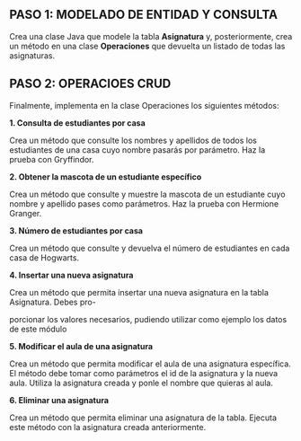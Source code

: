 ## PASO 1: MODELADO DE ENTIDAD Y CONSULTA

Crea una clase Java que modele la tabla **Asignatura** y, posteriormente, crea un método en una
clase **Operaciones** que devuelta un listado de todas las asignaturas.

## PASO 2: OPERACIOES CRUD

Finalmente, implementa en la clase Operaciones los siguientes métodos:

**1. Consulta de estudiantes por casa**

Crea un método que consulte los nombres y apellidos de todos los estudiantes de una casa
cuyo nombre pasarás por parámetro. Haz la prueba con Gryffindor.

**2. Obtener la mascota de un estudiante específico**

Crea un método que consulte y muestre la mascota de un estudiante cuyo nombre y apellido
pases como parámetros. Haz la prueba con Hermione Granger.

**3. Número de estudiantes por casa**

Crea un método que consulte y devuelva el número de estudiantes en cada casa de Hogwarts.

**4. Insertar una nueva asignatura**

Crea un método que permita insertar una nueva asignatura en la tabla Asignatura. Debes pro-

porcionar los valores necesarios, pudiendo utilizar como ejemplo los datos de este módulo

**5. Modificar el aula de una asignatura**

Crea un método que permita modificar el aula de una asignatura específica. El método debe
tomar como parámetros el id de la asignatura y la nueva aula. Utiliza la asignatura creada y
ponle el nombre que quieras al aula.

**6. Eliminar una asignatura**

Crea un método que permita eliminar una asignatura de la tabla. Ejecuta este método con la
asignatura creada anteriormente.
